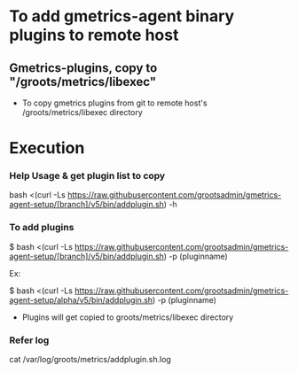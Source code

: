 # To add gmetrics-agent binary plugins to remote host 

## Gmetrics-plugins, copy to "/groots/metrics/libexec"

- To copy gmetrics plugins from git to remote host's /groots/metrics/libexec directory

# Execution 

### Help Usage & get plugin list to copy

bash <(curl -Ls https://raw.githubusercontent.com/grootsadmin/gmetrics-agent-setup/[branch]/v5/bin/addplugin.sh) -h 

### To add plugins

$ bash <(curl -Ls https://raw.githubusercontent.com/grootsadmin/gmetrics-agent-setup/[branch]/v5/bin/addplugin.sh) -p (pluginname)

Ex:

$ bash <(curl -Ls https://raw.githubusercontent.com/grootsadmin/gmetrics-agent-setup/alpha/v5/bin/addplugin.sh) -p (pluginname)

- Plugins will get copied to groots/metrics/libexec directory

### Refer log

cat /var/log/groots/metrics/addplugin.sh.log

